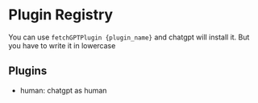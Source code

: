 # Plugin Registry
You can use `fetchGPTPlugin {plugin_name}` and chatgpt will install it. But you have to write it in lowercase

## Plugins
 - human: chatgpt as human